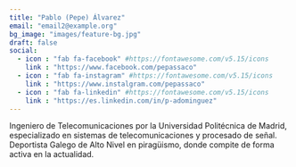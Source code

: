 ```yaml
---
title: "Pablo (Pepe) Álvarez"
email: "email2@example.org"
bg_image: "images/feature-bg.jpg"
draft: false
social:
  - icon : "fab fa-facebook" #https://fontawesome.com/v5.15/icons
    link : "https://www.facebook.com/pepassaco"
  - icon : "fab fa-instagram" #https://fontawesome.com/v5.15/icons
    link : "https://www.instalgram.com/pepassaco"
  - icon : "fab fa-linkedin" #https://fontawesome.com/v5.15/icons
    link : "https://es.linkedin.com/in/p-adominguez"
---
```


Ingeniero de Telecomunicaciones por la Universidad Politécnica de Madrid, especializado en sistemas de telecomunicaciones y procesado de señal. Deportista Galego de Alto Nivel en piragüismo, donde compite de forma activa en la actualidad.
